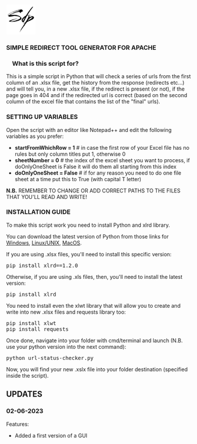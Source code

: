 <!-- PROJECT LOGO -->
<br />
<div align="left">
  <a href="https://github.com/simone-di-paolo">
    <img src="resources/img/sdp-logo-black.png" alt="Logo" width="80" height="80">
  </a>
</div>

<div align="left">
  <h3>SIMPLE REDIRECT TOOL GENERATOR FOR APACHE</h3>

<h3 dir="auto"><a id="user-content-what-are-vine-copulas" class="anchor" aria-hidden="true" href="#what-are-vine-copulas"><svg class="octicon octicon-link" viewBox="0 0 16 16" version="1.1" width="16" height="16" aria-hidden="true"></path></svg></a>What is this script for?</h3>

<p text-align="center">
    This is a simple script in Python that will check a series of urls from the first column of an .xlsx file, get the history from the response (redirects etc...) and will tell you, in a new .xlsx file, if the redirect is present (or not), if the page goes in 404 and if the redirected url is correct (based on the second column of the excel file that contains the list of the "final" urls).
</p>

<h3>SETTING UP VARIABLES</h3>
  
  <p>Open the script with an editor like Notepad++ and edit the following variables as you prefer:
  <ul>
    <li><b>startFromWhichRow = 1</b>  # in case the first row of your Excel file has no rules but only column titles put 1, otherwise 0</li>
    <li><b>sheetNumber = 0</b>  # the index of the excel sheet you want to process, if doOnlyOneSheet is False it will do them all starting from this index</li>
    <li><b>doOnlyOneSheet = False</b>  # if for any reason you need to do one file sheet at a time put this to True (with capital T letter)</li>
  </ul>
  
  <p><b>N.B.</b> REMEMBER TO CHANGE OR ADD CORRECT PATHS TO THE FILES THAT YOU'LL READ AND WRITE!</p>
  
  <h3>INSTALLATION GUIDE</h3>
  
  <p>To make this script work you need to install Python and xlrd library.</p>
  <p>You can download the latest version of Python from those links for <a href="https://www.python.org/downloads/" target="_blank">Windows</a>, <a href="https://www.python.org/downloads/source/" target="_blank">Linux/UNIX</a>, <a href="https://www.python.org/downloads/macos/" target="_blank">MacOS</a>.</p>
  
  <p>If you are using .xlsx files, you'll need to install this specific version:</p>
  <pre>pip install xlrd==1.2.0</pre>
  <p>Otherwise, if you are using .xls files, then, you'll need to install the latest version:</p>
  <pre>pip install xlrd</pre>
  
  <p>You need to install even the xlwt library that will allow you to create and write into new .xlsx files and requests library too:</p>
  <pre>pip install xlwt<br>pip install requests</pre>
  
  <p>Once done, navigate into your folder with cmd/terminal and launch (N.B. use your python version into the next command):</p>
  <pre>python url-status-checker.py</pre>
  
  <p>Now, you will find your new .xslx file into your folder destination (specified inside the script).</p>
</div>

## UPDATES

<h3>02-06-2023</h3>

Features:
- Added a first version of a GUI
